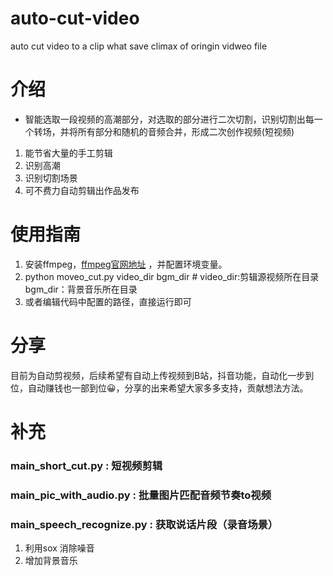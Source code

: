 # auto-cut-video
auto cut video to a clip what save climax of oringin vidweo file
# 介绍
- 智能选取一段视频的高潮部分，对选取的部分进行二次切割，识别切割出每一个转场，并将所有部分和随机的音频合并，形成二次创作视频(短视频)
1. 能节省大量的手工剪辑
2. 识别高潮
3. 识别切割场景
4. 可不费力自动剪辑出作品发布
# 使用指南
1. 安装ffmpeg，[ffmpeg官网地址](https://ffmpeg.org) ，并配置环境变量。
2. python moveo_cut.py video_dir bgm_dir # video_dir:剪辑源视频所在目录 bgm_dir：背景音乐所在目录
3. 或者编辑代码中配置的路径，直接运行即可
# 分享
目前为自动剪视频，后续希望有自动上传视频到B站，抖音功能，自动化一步到位，自动赚钱也一部到位😀，分享的出来希望大家多多支持，贡献想法方法。

# 补充

### main_short_cut.py : 短视频剪辑
### main_pic_with_audio.py : 批量图片匹配音频节奏to视频
### main_speech_recognize.py : 获取说话片段（录音场景）
 1. 利用sox 消除噪音
 2. 增加背景音乐
 